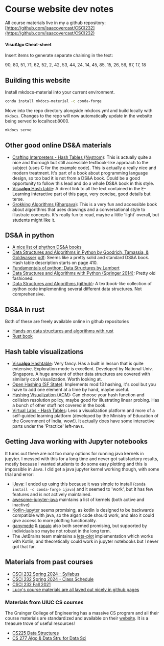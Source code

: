 
# Course website dev notes

All course materials live in my a github repository:  
[https://github.com/isaacovercast/CSCI232](https://github.com/isaacovercast/CSCI232)

#### Visu**Algo** Cheat-sheet

Insert items to generate separate chaining in the text:  

90, 80, 51, 71, 62, 52, 2, 42, 53, 44, 24, 14, 45, 85, 15, 26, 56, 67, 17, 18

## Building this website

Install mkdocs-material into your current environment.
```bash
conda install mkdocs-material -c conda-forge
```

Move into the repo directory alongside mkdocs.yml and build locally with `mkdocs`. 
Changes to the repo will now automatically update in the website being served
to localhost:8000. 
```bash
mkdocs serve
```

## Other good online DS&A materials

- [Crafting Interpreters - Hash Tables (Nystrom)](https://craftinginterpreters.com/hash-tables.html): This is actually quite a nice and thorough but still accessible 
textbook-like approach to the subject (uses C for the example code). This is actually 
a really nice and modern treatment. It's part of a book about programming language 
design, so too bad it is not from a  DS&A book. Could be a good opportunity to follow 
this lead and do a whole DS&A book in this style.
- [Visu**algo** Hash table](https://visualgo.net/en/hashtable/print): A direct link to
all the text contained in the E-Learning interactive part of this page, very concise,
good details but terse.
- [Grokking Algorithms (Bhargava)](https://livebook.manning.com/book/grokking-algorithms-second-edition): This is a very fun and accessible book about
algorithms that uses drawings and a conversational style to illustrate concepts.
It's really fun to read, maybe a little 'light' overall, but students might like it.

## DS&A in python
- [A nice list of phython DS&A books](https://pythonbooks.org/topical-books/algorithm-and-data-structure/)
- [Data Structures and Algorithms in Python by Goodrich, Tamassia, & Goldwasser](https://www.wiley.com/en-us/Data+Structures+and+Algorithms+in+Python%2C+1st+Edition-p-9781118290279) [pdf](https://nibmehub.com/opac-service/pdf/read/Data%20Structures%20and%20Algorithms%20in%20Python.pdf):
Seems like a pretty solid and standard DS&A book. Hash table description starts on page 410.
- [Fundamentals of python: Data Structures by Lambert](https://lambertk.academic.wlu.edu/files/publications/python/cs2pythonv2/TOC.pdf)
- [Data Structures and Algorithms with Python (Springer 2014)](https://kentdlee.github.io/CS2Plus/build/html/index.html):
Pretty old fashioned.
- [Data Structures and Algorithms (github)](https://github.com/shushrutsharma/Data-Structures-and-Algorithms-Python?tab=readme-ov-file):
A textbook-like collection of python code implementing several different data structures. Not comprehensive.

## DS&A in rust
Both of these are freely available online in github repositories

- [Hands on data structures and algorithms with rust](https://github.com/PacktPublishing/Hands-On-Data-Structures-and-Algorithms-with-Rust)
- [Rust book](https://github.com/QMHTMY/RustBook)

## Hash table visualizations

- [Visu**algo** Hashtable](https://visualgo.net/en/hashtable?slide=1): Very fancy. Has a built in lesson
that is quite extensive. Exploration mode is excellent. Developed by National Univ. Singapore. A huge
amount of other data structures are covered with similarly cool visualization. Worth looking at.
- [Open Hashing (SF State)](https://www.cs.usfca.edu/~galles/visualization/OpenHash.html): Implements
mod 13 hashing, it's cool but you have to add one element at a time by hand, maybe useful.
- [Hashing Visualization (ACM)](https://iswsa.acm.org/mphf/openDSAPerfectHashAnimation/perfectHashAV.html):
Can choose your hash function and collision resolution policy, maybe good for illustrating linear
probing. Has a bunch of other stuff not covered in the book.
- [Virtual Labs - Hash Tables](https://virtual-labs.github.io/exp-hashtables-iiith/index.html): Less
a visualization platform and more of a self-guided learning platform (developed by the Ministry of Education
of the Government of India, wow!). It actually does have some interactive parts under the 'Practice' left-navs.

## Getting Java working with Jupyter notebooks
It turns out there are not too many options for running java kernels in jupyter.
I messed with this for a long time and never got satisfactory results, mostly
because I wanted students to do some easy plotting and this is impossible in Java. 
I did get a java jupyter kernel working though, with some trial and error:

- [IJava](https://github.com/SpencerPark/IJava): I ended up using this because it was simple
to install (`conda install -c conda-forge ijava`) and it seemed to 'work', but it has few
features and is not actively maintained.
- [awesome-jupyter-java](https://github.com/jupyter-java/awesome-jupyter-java) maintains
a list of kernels (both active and inactive)
- [Kotlin-jupyter](https://github.com/Kotlin/kotlin-jupyter?tab=readme-ov-file#readme) seems
promising, as kotlin is designed to be backwards compatible with java, so the algs4 code should
work, and also it could give access to more plotting functionality.
- [ganymede](https://github.com/allen-ball/ganymede) & [rapaio](https://github.com/padreati/rapaio-jupyter-kernel/tree/main)
also both seemed promising, but supported by individuals so maybe not robust in the long term.
- The JetBrains team maintains a [lets-plot](https://github.com/JetBrains/lets-plot?tab=readme-ov-file)
implementation which works with Kotlin, and theoretically could work in jupyter notebooks
but I never got that far.

## Materials from past courses
- [CSCI 232 Spring 2024 - Syllabus](https://www.cs.montana.edu/pearsall/classes/spring2024/232/syllabus.html)
- [CSCI 232 Spring 2024 - Class Schedule](https://www.cs.montana.edu/pearsall/classes/spring2024/232/main.html)
- [CSCI 232 Fall 2021](https://scholarworks.umt.edu/cgi/viewcontent.cgi?article=13106&context=syllabi)
- [Lucy's course materials are all layed out nicely in github pages](https://lgw2.github.io/teaching/cscix32-spring-2025/syllabus/)

### Materials from UIUC CS courses
The Grainger College of Engineering has a massive CS program and all their
course materials are standardized and available on their 
[website](https://courses.grainger.illinois.edu/). It is a treasure trove of
useful resources!

- [CS225 Data Structures](https://courses.grainger.illinois.edu/cs225/sp2024/pages/lectures.html)
- [CS 277 Algo & Data Stru for Data Sci](https://courses.grainger.illinois.edu/cs277/sp2025/policy/syllabus/)


